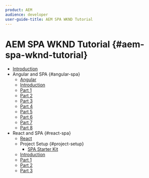 ```yaml
---
product: AEM
audience: developer
user-guide-title: AEM SPA WKND Tutorial
---
```


# AEM SPA WKND Tutorial {#aem-spa-wknd-tutorial}

+ [Introduction](getting-started-spa-wknd-tutorial-develop.md)
+ Angular and SPA {#angular-spa}
  + [Angular](angular/angular.md)
  + [Introduction](angular/chapter-0.md)
  + [Part 1](angular/chapter-1.md)
  + [Part 2](angular/chapter-2.md)
  + [Part 3](angular/chapter-3.md)
  + [Part 4](angular/chapter-4.md)
  + [Part 5](angular/chapter-5.md)
  + [Part 6](angular/chapter-6.md)
  + [Part 7](angular/chapter-7.md)
  + [Part 8](angular/chapter-8.md)
+ React and SPA {#react-spa}
  + [React](react/react.md)
  + Project Setup {#project-setup}
    + [SPA Starter Kit](react/spa-starter-kit.md)
  + [Introduction](react/chapter-0.md)
  + [Part 1](react/chapter-1.md)
  + [Part 2](react/chapter-2.md)
  + [Part 3](react/chapter-3.md)
